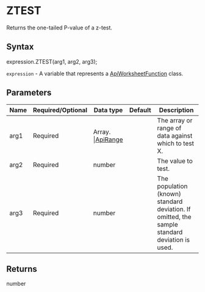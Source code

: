 # ZTEST

Returns the one-tailed P-value of a z-test.

## Syntax

expression.ZTEST(arg1, arg2, arg3);

`expression` - A variable that represents a [ApiWorksheetFunction](../ApiWorksheetFunction.md) class.

## Parameters

| **Name** | **Required/Optional** | **Data type** | **Default** | **Description** |
| ------------- | ------------- | ------------- | ------------- | ------------- |
| arg1 | Required | Array.<number> &#124;[ApiRange](../../ApiRange/ApiRange.md) |  | The array or range of data against which to test X. |
| arg2 | Required | number |  | The value to test. |
| arg3 | Required | number |  | The population (known) standard deviation. If omitted, the sample standard deviation is used. |

## Returns

number
